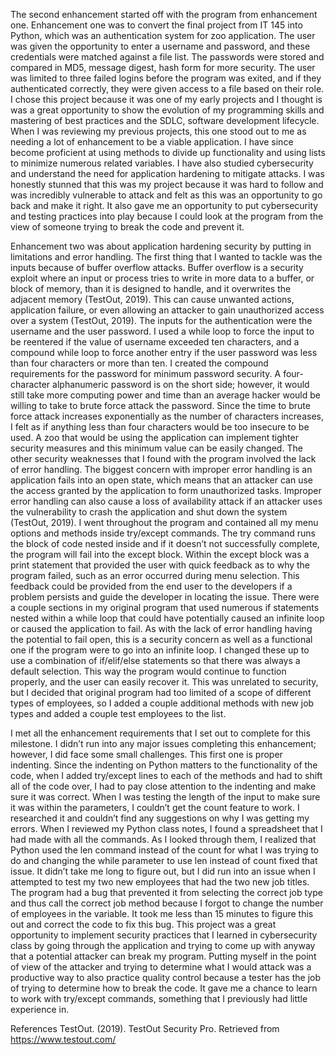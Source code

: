 The second enhancement started off with the program from enhancement one. Enhancement one was to convert the final project from IT 145 into Python, which was an authentication system for zoo application. The user was given the opportunity to enter a username and password, and these credentials were matched against a file list. The passwords were stored and compared in MD5, message digest, hash form for more security. The user was limited to three failed logins before the program was exited, and if they authenticated correctly, they were given access to a file based on their role. I chose this project because it was one of my early projects and I thought is was a great opportunity to show the evolution of my programming skills and mastering of best practices and the SDLC, software development lifecycle. When I was reviewing my previous projects, this one stood out to me as needing a lot of enhancement to be a viable application. I have since become proficient at using methods to divide up functionality and using lists to minimize numerous related variables. I have also studied cybersecurity and understand the need for application hardening to mitigate attacks. I was honestly stunned that this was my project because it was hard to follow and was incredibly vulnerable to attack and felt as this was an opportunity to go back and make it right. It also gave me an opportunity to put cybersecurity and testing practices into play because I could look at the program from the view of someone trying to break the code and prevent it. 

Enhancement two was about application hardening security by putting in limitations and error handling. The first thing that I wanted to tackle was the inputs because of buffer overflow attacks. Buffer overflow is a security exploit where an input or process tries to write in more data to a buffer, or block of memory, than it is designed to handle, and it overwrites the adjacent memory (TestOut, 2019). This can cause unwanted actions, application failure, or even allowing an attacker to gain unauthorized access over a system (TestOut, 2019). The inputs for the authentication were the username and the user password. I used a while loop to force the input to be reentered if the value of username exceeded ten characters, and a compound while loop to force another entry if the user password was less than four characters or more than ten. I created the compound requirements for the password for minimum password security. A four-character alphanumeric password is on the short side; however, it would still take more computing power and time than an average hacker would be willing to take to brute force attack the password. Since the time to brute force attack increases exponentially as the number of characters increases, I felt as if anything less than four characters would be too insecure to be used. A zoo that would be using the application can implement tighter security measures and this minimum value can be easily changed. The other security weaknesses that I found with the program involved the lack of error handling. The biggest concern with improper error handling is an application fails into an open state, which means that an attacker can use the access granted by the application to form unauthorized tasks. Improper error handling can also cause a loss of availability attack if an attacker uses the vulnerability to crash the application and shut down the system (TestOut, 2019). I went throughout the program and contained all my menu options and methods inside try/except commands. The try command runs the block of code nested inside and if it doesn’t not successfully complete, the program will fail into the except block. Within the except block was a print statement that provided the user with quick feedback as to why the program failed, such as an error occurred during menu selection. This feedback could be provided from the end user to the developers if a problem persists and guide the developer in locating the issue. There were a couple sections in my original program that used numerous if statements nested within a while loop that could have potentially caused an infinite loop or caused the application to fail. As with the lack of error handling having the potential to fail open, this is a security concern as well as a functional one if the program were to go into an infinite loop. I changed these up to use a combination of if/elif/else statements so that there was always a default selection. This way the program would continue to function properly, and the user can easily recover it. This was unrelated to security, but I decided that original program had too limited of a scope of different types of employees, so I added a couple additional methods with new job types and added a couple test employees to the list. 

I met all the enhancement requirements that I set out to complete for this milestone. I didn’t run into any major issues completing this enhancement; however, I did face some small challenges. This first one is proper indenting. Since the indenting on Python matters to the functionality of the code, when I added try/except lines to each of the methods and had to shift all of the code over, I had to pay close attention to the indenting and make sure it was correct. When I was testing the length of the input to make sure it was within the parameters, I couldn’t get the count feature to work. I researched it and couldn’t find any suggestions on why I was getting my errors. When I reviewed my Python class notes, I found a spreadsheet that I had made with all the commands. As I looked through them, I realized that Python used the len command instead of the count for what I was trying to do and changing the while parameter to use len instead of count fixed that issue. It didn’t take me long to figure out, but I did run into an issue when I attempted to test my two new employees that had the two new job titles. The program had a bug that prevented it from selecting the correct job type and thus call the correct job method because I forgot to change the number of employees in the variable. It took me less than 15 minutes to figure this out and correct the code to fix this bug. This project was a great opportunity to implement security practices that I learned in cybersecurity class by going through the application and trying to come up with anyway that a potential attacker can break my program. Putting myself in the point of view of the attacker and trying to determine what I would attack was a productive way to also practice quality control because a tester has the job of trying to determine how to break the code. It gave me a chance to learn to work with try/except commands, something that I previously had little experience in. 






References
TestOut. (2019). TestOut Security Pro. Retrieved from https://www.testout.com/
